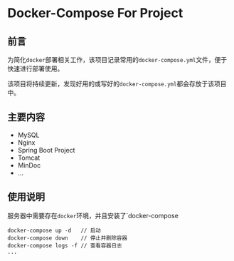 # Docker-Compose For Project

## 前言

为简化`docker`部署相关工作，该项目记录常用的`docker-compose.yml`文件，便于快速进行部署使用。

该项目将持续更新，发现好用的或写好的`docker-compose.yml`都会存放于该项目中。

## 主要内容

- MySQL
- Nginx
- Spring Boot Project
- Tomcat
- MinDoc
- ...



## 使用说明

服务器中需要存在`docker`环境，并且安装了`docker-compose

```shell
docker-compose up -d   // 启动
docker-compose down    // 停止并删除容器
docker-compose logs -f // 查看容器日志
...
```
